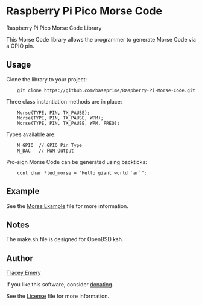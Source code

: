 # Raspberry Pi Pico Morse Code

Raspberry Pi Pico Morse Code Library

This Morse Code library allows the programmer to generate Morse Code via a GPIO
pin.

Usage
-----

Clone the library to your project:

		git clone https://github.com/basepr1me/Raspberry-Pi-Morse-Code.git

Three class instantiation methods are in place:

		Morse(TYPE, PIN, TX_PAUSE);
		Morse(TYPE, PIN, TX_PAUSE, WPM);
		Morse(TYPE, PIN, TX_PAUSE, WPM, FREQ);

Types available are:
		
		M_GPIO	// GPIO Pin Type
		M_DAC	// PWM Output

Pro-sign Morse Code can be generated using backticks:

		cont char *led_morse = "Hello giant world `ar`";

Example
-------

See the [Morse Example](morse.cpp) file for more information.

Notes
-----

The make.sh file is designed for OpenBSD ksh.

Author
------

[Tracey Emery](https://github.com/basepr1me/)

If you like this software, consider [donating](https://k7tle.com/?donate=1).

See the [License](LICENSE.md) file for more information.
